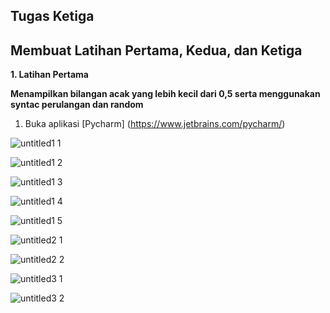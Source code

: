 ## Tugas Ketiga                                                                                                                                    

## Membuat Latihan Pertama, Kedua, dan Ketiga

**1. Latihan Pertama**                                                                                                                                

**Menampilkan bilangan acak yang lebih kecil dari 0,5 serta menggunakan syntac perulangan dan random**                                                                                                                           

1. Buka aplikasi [Pycharm] (https://www.jetbrains.com/pycharm/)                                                                                                                  

![untitled1 1](https://user-images.githubusercontent.com/46746119/53140226-a92f0480-35be-11e9-9dcc-1a68a9f9e63f.jpg)


![untitled1 2](https://user-images.githubusercontent.com/46746119/53140227-a9c79b00-35be-11e9-9930-60338d0cefd2.jpg)


![untitled1 3](https://user-images.githubusercontent.com/46746119/53140228-a9c79b00-35be-11e9-96b9-a1d43ec07484.jpg)


![untitled1 4](https://user-images.githubusercontent.com/46746119/53140231-aa603180-35be-11e9-8dd6-7c4df75094fd.jpg)


![untitled1 5](https://user-images.githubusercontent.com/46746119/53140232-aa603180-35be-11e9-927f-26d4f4316a26.jpg)


![untitled2 1](https://user-images.githubusercontent.com/46746119/53140234-aaf8c800-35be-11e9-8685-f41bc40628cb.jpg)


![untitled2 2](https://user-images.githubusercontent.com/46746119/53140236-aaf8c800-35be-11e9-9260-2a440d9ad99b.jpg)


![untitled3 1](https://user-images.githubusercontent.com/46746119/53140239-ab915e80-35be-11e9-9ee3-aac102ae0b6f.jpg)


![untitled3 2](https://user-images.githubusercontent.com/46746119/53140240-ab915e80-35be-11e9-9353-f65a856d31ee.jpg)
